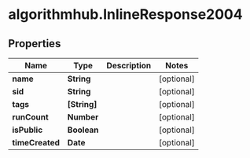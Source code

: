 # algorithmhub.InlineResponse2004

## Properties
Name | Type | Description | Notes
------------ | ------------- | ------------- | -------------
**name** | **String** |  | [optional] 
**sid** | **String** |  | [optional] 
**tags** | **[String]** |  | [optional] 
**runCount** | **Number** |  | [optional] 
**isPublic** | **Boolean** |  | [optional] 
**timeCreated** | **Date** |  | [optional] 


